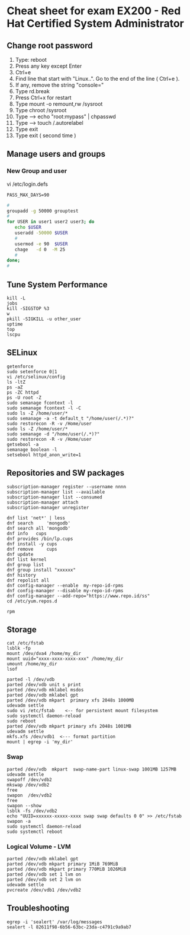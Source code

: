 # Cheat sheet for exam EX200 - Red Hat Certified System Administrator

## Change root password

1)  Type: reboot
2)  Press any key except Enter
3)  Ctrl+e
4)  Find line that start with "Linux..". Go to the end of the line ( Ctrl+e ).
5)  If any, remove the string "console="
6)  Type rd.break
7)  Press Ctrl+x for restart
8)  Type mount -o remount,rw /sysroot
9)  Type chroot /sysroot
10) Type --> echo "root:mypass" | chpasswd
11) Type --> touch /.autorelabel
12) Type exit
13) Type exit ( second time )


## Manage users and groups

### New Group and user

vi /etc/login.defs
```
PASS_MAX_DAYS=90
```

```bash
#
groupadd -g 50000 grouptest
#
for USER in user1 user2 user3; do
   echo $USER
   useradd -50000 $USER
   #
   usermod -e 90  $USER
   chage   -d 0  -M 25
   #
done;
#
```

## Tune System Performance


```
kill -L  
jobs 
kill -SIGSTOP %3
w
pkill -SIGKILL -u other_user
uptime
top
lscpu
```

## SELinux

```
getenforce
sudo setenforce 0|1
vi /etc/selinux/config
ls -ltZ
ps -aZ
ps -ZC httpd
ps -U root -Z
sudo semanage fcontext -l
sudo semanage fcontext -l -C
sudo ls -Z /home/user/*
sudo semanage -a -t default_t "/home/user(/.*)?"
sudo restorecon -R -v /Home/user
sudo ls -Z /home/user/*
sudo semanage -d "/home/user(/.*)?"
sudo restorecon -R -v /Home/user
getsebool -a 
semanage boolean -l
setsebool httpd_anon_write=1
```

## Repositories and SW packages

```
subscription-manager register --username nnnn 
subscription-manager list --available
subscription-manager list --consumed
subscription-manager attach
subscription-manager unregister
```

```
dnf list 'net*' | less
dnf search     'mongodb'
dnf search all 'mongodb'
dnf info   cups
dnf provides /bin/lp.cups
dnf install -y cups
dnf remove     cups
dnf update
dnf list kernel
dnf group list
dnf group install "xxxxxx"
dnf history
dnf repolist all
dnf config-manager --enable  my-repo-id-rpms
dnf config-manager --disable my-repo-id-rpms
dnf config-manager --add-repo="https://www.repo.id/ss"
cd /etc/yum.repos.d
```

```
rpm 
```

## Storage

```
cat /etc/fstab
lsblk -fp
mount /dev/dva4 /home/my_dir
mount uuid="xxxx-xxxx-xxxx-xxx" /home/my_dir
umount /home/my_dir
lsof
```

```
parted -l /dev/vdb
parted /dev/vdb unit s print
parted /dev/vdb mklabel msdos
parted /dev/vdb mklabel gpt
parted /dev/vdb mkpart  primary xfs 2048s 1000MB
udevadm settle
sudo vi /etc/fstab    <-- for persistent mount filesystem
sudo systemctl daemon-reload
sudo reboot
parted /dev/vdb mkpart primary xfs 2048s 1001MB
udevadm settle
mkfs.xfs /dev/vdb1  <--- format partition
mount | egrep -i 'my_dir'
```

### Swap
```
parted /dev/vdb  mkpart  swap-name-part linux-swap 1001MB 1257MB
udevadm settle
swapoff /dev/vdb2
mkswap /dev/vdb2
free
swapon  /dev/vdb2
free
swapon --show
lsblk -fs /dev/vdb2
echo "UUID=xxxxxx-xxxxx-xxxx swap swap defaults 0 0" >> /etc/fstab
swapon -a
sudo systemctl daemon-reload
sudo systemctl reboot
```
### Logical Volume - LVM

```
parted /dev/vdb mklabel gpt
parted /dev/vdb mkpart primary 1MiB 769MiB
parted /dev/vdb mkpart primary 770MiB 1026MiB
parted /dev/vdb set 1 lvm on
parted /dev/vdb set 2 lvm on
udevadm settle
pvcreate /dev/vdb1 /dev/vdb2
```

## Troubleshooting

```
egrep -i 'sealert' /var/log/messages
sealert -l 82611f98-6b56-63bc-23da-c4791c9a9ab7
```
